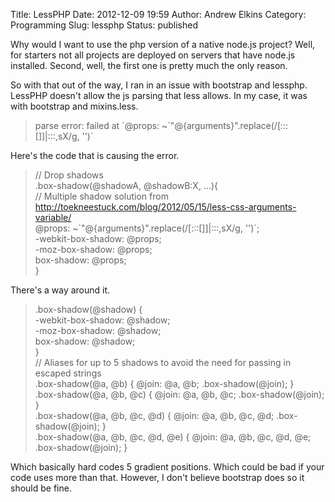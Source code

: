 Title: LessPHP
Date: 2012-12-09 19:59
Author: Andrew Elkins
Category: Programming
Slug: lessphp
Status: published

Why would I want to use the php version of a native node.js project?
Well, for starters not all projects are deployed on servers that have
node.js installed. Second, well, the first one is pretty much the only
reason.

So with that out of the way, I ran in an issue with bootstrap and
lessphp. LessPHP doesn't allow the js parsing that less allows. In my
case, it was with bootstrap and mixins.less.

> parse error: failed at \`@props:
> \~\`"@{arguments}".replace(/\[:::\[\]\]|:::,sX/g, '')\`

Here's the code that is causing the error.

> // Drop shadows  
> .box-shadow(@shadowA, @shadowB:X, ...){  
> // Multiple shadow solution from
> http://toekneestuck.com/blog/2012/05/15/less-css-arguments-variable/  
> @props: \~\`"@{arguments}".replace(/\[:::\[\]\]|:::,sX/g, '')\`;  
> -webkit-box-shadow: @props;  
> -moz-box-shadow: @props;  
> box-shadow: @props;  
> }

There's a way around it.

> .box-shadow(@shadow) {  
> -webkit-box-shadow: @shadow;  
> -moz-box-shadow: @shadow;  
> box-shadow: @shadow;  
> }  
> // Aliases for up to 5 shadows to avoid the need for passing in
> escaped strings  
> .box-shadow(@a, @b) { @join: @a, @b; .box-shadow(@join); }  
> .box-shadow(@a, @b, @c) { @join: @a, @b, @c; .box-shadow(@join); }  
> .box-shadow(@a, @b, @c, @d) { @join: @a, @b, @c, @d;
> .box-shadow(@join); }  
> .box-shadow(@a, @b, @c, @d, @e) { @join: @a, @b, @c, @d, @e;
> .box-shadow(@join); }

Which basically hard codes 5 gradient positions. Which could be bad if
your code uses more than that. However, I don't believe bootstrap does
so it should be fine.

 
